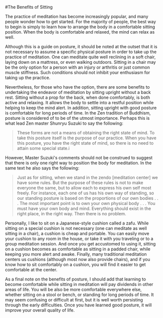 #The Benefits of Sitting

The practice of meditation has become increasingly popular, and many people wonder how to get started.  For the majority of people, the best way to begin is simply to learn how to arrange the body in a comfortable sitting position.  When the body is comfortable and relaxed, the mind can relax as well.

Although this is a guide on posture, it should be noted at the outset that it is not necessary to assume a specific physical posture in order to take up the practice of meditation.  One can meditate quite well reclining in a soft chair, laying down on a mattress, or even walking outdoors.  Sitting in a chair may be the only option for a person with an injury or arthritis or just common muscle stiffness.  Such conditions should not inhibit your enthusiasm for taking up the practice.

Nevertheless, for those who have the option, there are some benefits to undertaking the endeavor of meditation by sitting upright without a back rest.  Sitting without a prop for the back, when done comfortably, is both active and relaxing.  It allows the body to settle into a restful position while helping to keep the mind alert.  In addition, sitting upright with good posture is comfortable for long periods of time.  In the Zen tradition of Buddhism, posture is considered of to be of the utmost importance.  Perhaps this is what lead Zen master Shunryu Suzuki to say the following:

>These forms are not a means of obtaining the right state of mind.  To take this posture itself is the purpose of our practice.  When you have this posture, you have the right state of mind, so there is no need to attain some special state.i

However, Master Suzuki's comments should not be construed to suggest that there is only one right way to position the body for meditation.  In the same text he also says the following:

>Just as for sitting, when we stand in the zendo [meditation center] we have some rules.  But the purpose of these rules is not to make everyone the same, but to allow each to express his own self most freely.  For instance, each one of us has his own way of standing, so our standing posture is based on the proportions of our own bodies . . . The most important point is to own your own physical body . . . You must have your own body and mind.  Everything should exist in the right place, in the right way.  Then there is no problem.

Personally, I like to sit on a Japanese-style cushion called a zafu.  While sitting on a special cushion is not necessary (one can meditate as well sitting in a chair), a cushion is cheap and portable.  You can easily move your 
cushion to any room in the house, or take it with you traveling or to a group meditation session.  And once you get accustomed to using it, sitting on a cushion becomes as comfortable as sitting in a padded chair, while keeping you more alert and awake.  Finally, many traditional meditation centers us cushions (although most now also provide chairs), and if you know how to sit comfortably on a cushion, you will find it easier to get comfortable at the center.

As a final note on the benefits of posture, I should add that learning to become comfortable while sitting in meditation will pay dividends in other areas of life.  You will be also be more comfortable everywhere else, whether sitting on a stool or bench, or standing for long periods of time.  It may seem confusing or difficult at first, but it is well worth persisting through the early difficulties.  Once you have learned good posture, it will improve your overall quality of life. 


